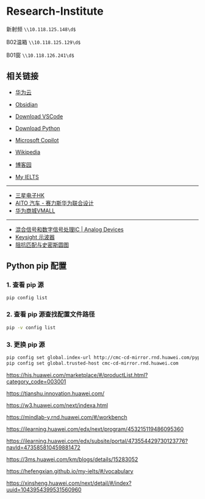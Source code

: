 # Research-Institute
新射频
`\\10.118.125.148\d$`

B02温箱
`\\10.118.125.129\d$`

B01窗
`\\10.118.126.241\d$`


## 相关链接
- [华为云](https://www.huaweicloud.com/)
- [Obsidian](https://github.com/obsidianmd/obsidian-releases/releases)
- [Download VSCode](https://code.visualstudio.com/Download#)
- [Download Python](https://www.python.org/downloads/)

- [Microsoft Copilot](https://copilot.microsoft.com/)
- [Wikipedia](https://zh.wikipedia.org/)
- [博客园](https://www.cnblogs.com/)
- [My IELTS](https://hefengxian.github.io/my-ielts/#/vocabulary)
------
- [三星电子HK](https://www.samsung.com/hk/)
- [AITO 汽车 - 赛力斯华为联合设计](https://aito.auto/)
- [华为商城VMALL](https://www.vmall.com/index.html)

------
- [混合信号和数字信号处理IC | Analog Devices](https://www.analog.com/cn/index.html)
- [Keysight 示波器](https://www.keysight.com.cn/cn/zh/products/oscilloscopes.html)
- [阻抗匹配与史密斯圆图](https://www.analog.com/cn/resources/technical-articles/impedance-matching-and-smith-chart-impedance-maxim-integrated.html)

## Python pip 配置

### 1. 查看 pip 源
```shell
pip config list
```

### 2. 查看 pip 源查找配置文件路径
```bash
pip -v config list
```

### 3. 更换 pip 源
```bash
pip config set global.index-url http://cmc-cd-mirror.rnd.huawei.com/pypi/simple
pip config set global.trusted-host cmc-cd-mirror.rnd.huawei.com
```

https://his.huawei.com/marketplace/#/productList.html?category_code=003001

https://tianshu.innovation.huawei.com/

https://w3.huawei.com/next/indexa.html

https://mindlab-y.rnd.huawei.com/#/workbench

https://ilearning.huawei.com/edx/next/program/453215119486095360

https://ilearning.huawei.com/edx/subsite/portal/473554429730123776?navId=473585810459881472

https://3ms.huawei.com/km/blogs/details/15283052

https://hefengxian.github.io/my-ielts/#/vocabulary

https://xinsheng.huawei.com/next/detail/#/index?uuid=1043954399531560960
